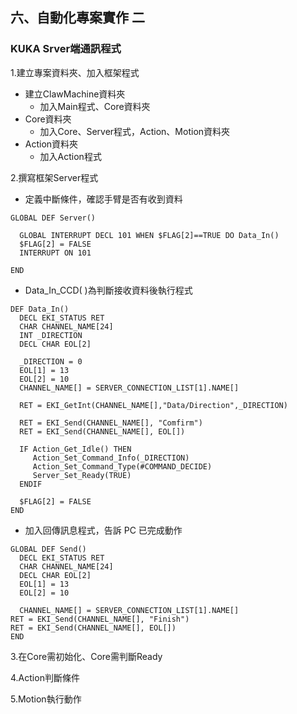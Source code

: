 ## 六、自動化專案實作 二
### KUKA Srver端通訊程式

1.建立專案資料夾、加入框架程式
- 建立ClawMachine資料夾
	- 加入Main程式、Core資料夾
- Core資料夾
	- 加入Core、Server程式，Action、Motion資料夾
- Action資料夾
	- 加入Action程式

2.撰寫框架Server程式
  - 定義中斷條件，確認手臂是否有收到資料
 ```
GLOBAL DEF Server()  
  
   GLOBAL INTERRUPT DECL 101 WHEN $FLAG[2]==TRUE DO Data_In()  
   $FLAG[2] = FALSE  
   INTERRUPT ON 101  
  
END
```
- Data_In_CCD( )為判斷接收資料後執行程式
 ```
DEF Data_In()  
   DECL EKI_STATUS RET  
   CHAR CHANNEL_NAME[24]  
   INT _DIRECTION  
   DECL CHAR EOL[2]  
  
   _DIRECTION = 0  
   EOL[1] = 13  
   EOL[2] = 10  
   CHANNEL_NAME[] = SERVER_CONNECTION_LIST[1].NAME[]  
  
   RET = EKI_GetInt(CHANNEL_NAME[],"Data/Direction",_DIRECTION)  
  
   RET = EKI_Send(CHANNEL_NAME[], "Comfirm")  
   RET = EKI_Send(CHANNEL_NAME[], EOL[])  
  
   IF Action_Get_Idle() THEN  
      Action_Set_Command_Info(_DIRECTION)  
      Action_Set_Command_Type(#COMMAND_DECIDE)  
      Server_Set_Ready(TRUE)  
   ENDIF  
  
   $FLAG[2] = FALSE  
END
```
- 加入回傳訊息程式，告訴 PC 已完成動作
 ```
GLOBAL DEF Send()  
   DECL EKI_STATUS RET  
   CHAR CHANNEL_NAME[24]  
   DECL CHAR EOL[2]  
   EOL[1] = 13  
   EOL[2] = 10  

   CHANNEL_NAME[] = SERVER_CONNECTION_LIST[1].NAME[]  
RET = EKI_Send(CHANNEL_NAME[], "Finish")  
RET = EKI_Send(CHANNEL_NAME[], EOL[])  
END
```
3.在Core需初始化、Core需判斷Ready

4.Action判斷條件

5.Motion執行動作
<!--stackedit_data:
eyJoaXN0b3J5IjpbLTMyMzA3MDg3MSwtMTA1MDEwMDE1MywtOT
AxMjgwODI3LDE5NzY5MzE5MjgsLTIwMzM3NDc3NDcsLTE5ODE0
OTg5OTVdfQ==
-->